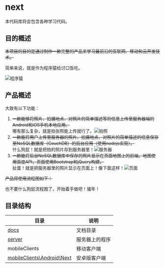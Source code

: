 # next
本代码库将会包含各种学习代码。

## 目的概述

~~本项目的目的是通过制作一款完整的产品来学习最前沿的互联网、移动和云开发技术。~~

简单来说，就是作为程序猿给讨口饭吃。


![程序猿](http://ww2.sinaimg.cn/large/51d3f408gw1eqzld8ueetj207407ggln.jpg)

## 产品概述

大致有以下功能：  

1. ~~一款能够将照片、拍摄地点、对照片的简单描述等的信息上传至服务器端的Android和iOS手机本地应用。~~  
哪有那么复杂，就是拍张照能上传就行了。![拍照](http://ww1.sinaimg.cn/large/51d3f408gw1eqzkqh3fhag20az06u1kz.gif)
2. ~~一款能将用户上传至服务器的照片、拍摄地点、对照片的简单描述的信息保存至NoSQL数据库（CouchDB）的后台应用（使用nodejs实现）。~~  
什么狗屁！就是把拍的照片存到服务器里！![服务器](http://ww3.sinaimg.cn/large/51d3f408gw1eqzld9mg0bj20dw0afaaj.jpg)
3. ~~一款能将后台NoSQL数据库中保存的照片显示在页面地图上的前端。地图使用百度API，页面使用Bootstrap和jQuery构建。~~  
扯蛋！就是把服务器里的照片显示在页面上！像下面这样！![页面](http://ww1.sinaimg.cn/large/51d3f408gw1eqzlda4swgj20ba0cgjrn.jpg)


~~产品得使用流程图如下：~~


也不要什么狗屁流程图了，开始着手做吧！骚年！

## 目录结构

|                               目录                                 |     说明   |
|--------------------------------------------------------------------|------------|
|[docs](./docs/README.md)	 										 |文档目录     |
|[server](./server/README.md)										 |服务器上的程序|
|mobileClients														 |移动客户端    |
|[mobileClients\Android\Next](./mobileClients/Android/Next/README.md)|安卓版客户端  |

